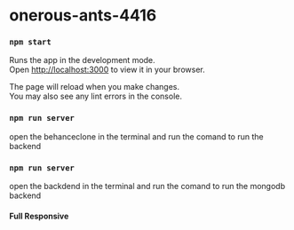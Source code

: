 # onerous-ants-4416
### `npm start`

Runs the app in the development mode.\
Open [http://localhost:3000](http://localhost:3000) to view it in your browser.

The page will reload when you make changes.\
You may also see any lint errors in the console.



### `npm run server`
open the behanceclone in the terminal and run the comand to run the backend
### `npm run server`
open the backdend in the terminal and run the comand to run the mongodb backend
#### Full Responsive 


